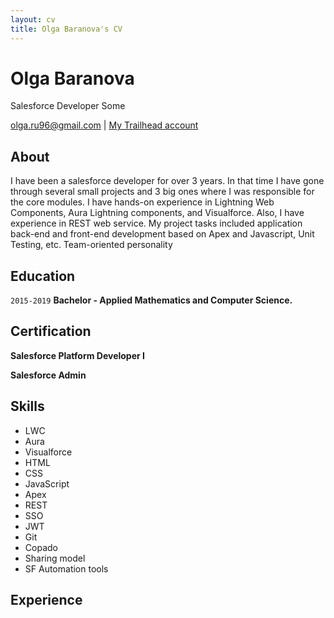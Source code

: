 ```yaml
---
layout: cv
title: Olga Baranova's CV
---
```


# Olga Baranova

Salesforce Developer
Some

<div id="webaddress">
<a href="olga.ru96@gmail.com">olga.ru96@gmail.com</a>
| <a href="https://trailblazer.me/id/olyabaranova">My Trailhead account</a>
</div>

## About

I have been a salesforce developer for over 3 years. In that time I have gone through several small projects and 3 big ones where I was responsible for the core modules.
I have hands-on experience in Lightning Web Components, Aura Lightning components, and Visualforce. Also, I have experience in REST web service. My project tasks included application back-end and front-end development based on Apex and Javascript, Unit Testing, etc.
Team-oriented personality

## Education

`2015-2019`
__Bachelor - Applied Mathematics and Computer Science.__

## Certification

__Salesforce Platform Developer I__

__Salesforce Admin__

## Skills
- LWC
- Aura
- Visualforce
- HTML
- CSS
- JavaScript
- Apex
- REST
- SSO
- JWT
- Git
- Copado
- Sharing model
- SF Automation tools

## Experience


<!-- ### Footer

Last updated: May 2022 -->


